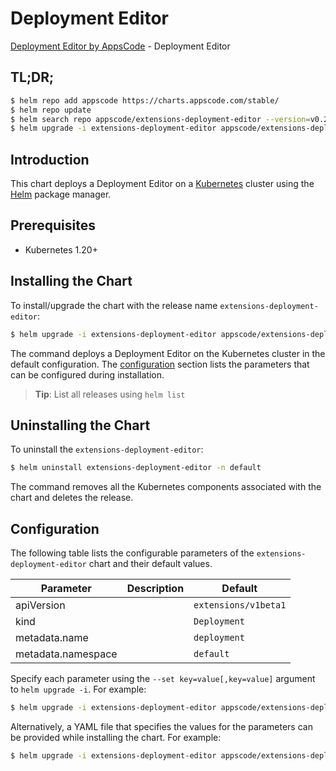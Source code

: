 # Deployment Editor

[Deployment Editor by AppsCode](https://appscode.com) - Deployment Editor

## TL;DR;

```bash
$ helm repo add appscode https://charts.appscode.com/stable/
$ helm repo update
$ helm search repo appscode/extensions-deployment-editor --version=v0.27.0
$ helm upgrade -i extensions-deployment-editor appscode/extensions-deployment-editor -n default --create-namespace --version=v0.27.0
```

## Introduction

This chart deploys a Deployment Editor on a [Kubernetes](http://kubernetes.io) cluster using the [Helm](https://helm.sh) package manager.

## Prerequisites

- Kubernetes 1.20+

## Installing the Chart

To install/upgrade the chart with the release name `extensions-deployment-editor`:

```bash
$ helm upgrade -i extensions-deployment-editor appscode/extensions-deployment-editor -n default --create-namespace --version=v0.27.0
```

The command deploys a Deployment Editor on the Kubernetes cluster in the default configuration. The [configuration](#configuration) section lists the parameters that can be configured during installation.

> **Tip**: List all releases using `helm list`

## Uninstalling the Chart

To uninstall the `extensions-deployment-editor`:

```bash
$ helm uninstall extensions-deployment-editor -n default
```

The command removes all the Kubernetes components associated with the chart and deletes the release.

## Configuration

The following table lists the configurable parameters of the `extensions-deployment-editor` chart and their default values.

|     Parameter      | Description |             Default             |
|--------------------|-------------|---------------------------------|
| apiVersion         |             | <code>extensions/v1beta1</code> |
| kind               |             | <code>Deployment</code>         |
| metadata.name      |             | <code>deployment</code>         |
| metadata.namespace |             | <code>default</code>            |


Specify each parameter using the `--set key=value[,key=value]` argument to `helm upgrade -i`. For example:

```bash
$ helm upgrade -i extensions-deployment-editor appscode/extensions-deployment-editor -n default --create-namespace --version=v0.27.0 --set apiVersion=extensions/v1beta1
```

Alternatively, a YAML file that specifies the values for the parameters can be provided while
installing the chart. For example:

```bash
$ helm upgrade -i extensions-deployment-editor appscode/extensions-deployment-editor -n default --create-namespace --version=v0.27.0 --values values.yaml
```
